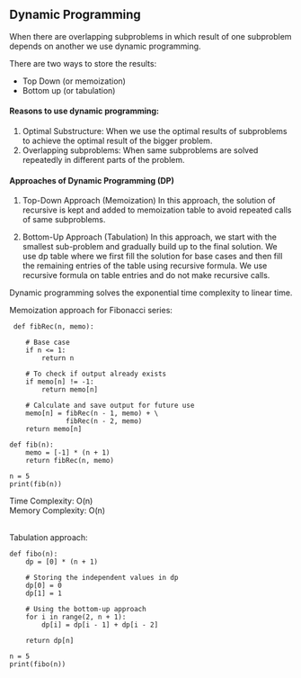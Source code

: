 ## Dynamic Programming

When there are overlapping subproblems in which result of one subproblem depends on another we use dynamic programming.

There are two ways to store the results:
- Top Down (or memoization)
- Bottom up (or tabulation)

#### Reasons to use dynamic programming:
1) Optimal Substructure:  When we use the optimal results of subproblems to achieve the optimal result of the bigger problem.
2) Overlapping subproblems: When same subproblems are solved repeatedly in different parts of the problem.


#### Approaches of Dynamic Programming (DP)
1) Top-Down Approach (Memoization)
In this approach, the solution of recursive is kept and added to memoization table to avoid repeated calls of same subproblems.

2) Bottom-Up Approach (Tabulation)
In this approach, we start with the smallest sub-problem and gradually build up to the final solution.
We use dp table where we first fill the solution for base cases and then fill the remaining entries of the table using
recursive formula. We use recursive formula on table entries and do not make recursive calls.


Dynamic programming solves the exponential time complexity to linear time.

Memoization approach for Fibonacci series:

```
 def fibRec(n, memo):
  
    # Base case
    if n <= 1:
        return n

    # To check if output already exists
    if memo[n] != -1:
        return memo[n]

    # Calculate and save output for future use
    memo[n] = fibRec(n - 1, memo) + \
              fibRec(n - 2, memo)
    return memo[n]

def fib(n):
    memo = [-1] * (n + 1)
    return fibRec(n, memo)

n = 5
print(fib(n))
```
Time Complexity: O(n) <br />
Memory Complexity: O(n) <br /><br />


Tabulation approach:
```
def fibo(n):
    dp = [0] * (n + 1)

    # Storing the independent values in dp
    dp[0] = 0
    dp[1] = 1

    # Using the bottom-up approach
    for i in range(2, n + 1):
        dp[i] = dp[i - 1] + dp[i - 2]
    
    return dp[n]

n = 5
print(fibo(n))
```